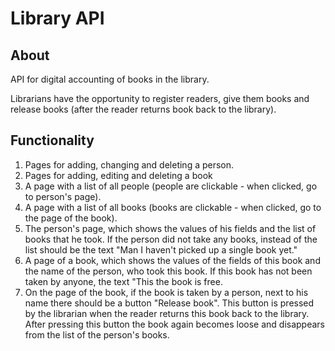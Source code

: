 # Library API

## About
API for digital accounting of books in the library. 

Librarians have the opportunity to register readers, give them books and release books (after the reader returns book back to the library).

## Functionality
1) Pages for adding, changing and deleting a person.
2) Pages for adding, editing and deleting a book
3) A page with a list of all people (people are clickable - when clicked,
go to person's page).
4) A page with a list of all books (books are clickable - when clicked,
go to the page of the book).
5) The person's page, which shows the values ​​of his fields and the list of books that he
took. If the person did not take any books, instead of the list should be the text "Man
I haven't picked up a single book yet."
6) A page of a book, which shows the values ​​of the fields of this book and the name of the person,
who took this book. If this book has not been taken by anyone, the text "This the book is free.
7) On the page of the book, if the book is taken by a person, next to his name there should be a button
"Release book". This button is pressed by the librarian when the reader
returns this book back to the library. After pressing this button the book again
becomes loose and disappears from the list of the person's books.


